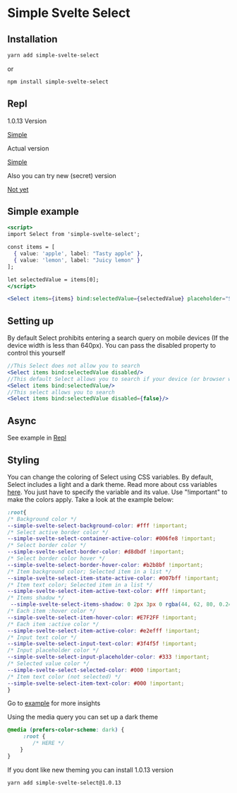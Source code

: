 # Simple Svelte Select

## Installation

````bash
yarn add simple-svelte-select
````

or 

````bash
npm install simple-svelte-select
````

## Repl

1.0.13 Version

[Simple](https://svelte.dev/repl/d8af37de112a45f3a3da2ffee0e7eea7?version=3.31.0 "Svelte Repl")

Actual version

[Simple](https://svelte.dev/repl/a7ae80f2cac54bed810f576fe2655b06?version=3.31.0 "Svelte Repl")

Also you can try new (secret) version

[Not yet](https://svelte.dev/repl/31cba90b9da74c2ebd5d8b10f5d1ee6c?version=3.31.0)

## Simple example

````jsx
<script>
import Select from 'simple-svelte-select';

const items = [
  { value: 'apple', label: "Tasty apple" },
  { value: 'lemon', label: "Juicy lemon" }
];

let selectedValue = items[0];
</script>

<Select items={items} bind:selectedValue={selectedValue} placeholder="Select apple or lemon"/>
````
## Setting up

By default Select prohibits entering a search query on mobile devices (If the device width is less than 640px). You can pass the disabled property to control this yourself

````jsx
//This Select does not allow you to search
<Select items bind:selectedValue disabled/>
//This default Select allows you to search if your device (or browser window) is wider than 640 pixels
<Select items bind:selectedValue/>
//This select allows you to search
<Select items bind:selectedValue disabled={false}/>
````

## Async

See example in [Repl](https://svelte.dev/repl/975f82c7fd1a4f4c81ec16155ad16770?version=3.31.0)

## Styling

You can change the coloring of Select using CSS variables.
By default, Select includes a light and a dark theme.
Read more about css variables [here](https://developer.mozilla.org/ru/docs/Web/CSS/Using_CSS_custom_properties "MDN Web Docs").
You just have to specify the variable and its value. Use "!important" to make the colors apply.
Take a look at the example below:
````css
:root{
/* Background color */
--simple-svelte-select-background-color: #fff !important;
/* Select active border color */
--simple-svelte-select-container-active-color: #006fe8 !important;
/* Select border color */
--simple-svelte-select-border-color: #d8dbdf !important;
/* Select border color hover */
--simple-svelte-select-border-hover-color: #b2b8bf !important;
/* Item background color; Selected item in a list */
--simple-svelte-select-item-state-active-color: #007bff !important;
/* Item text color; Selected item in a list */
--simple-svelte-select-item-active-text-color: #fff !important;
/* Items shadow */
 --simple-svelte-select-items-shadow: 0 2px 3px 0 rgba(44, 62, 80, 0.24) !important;
/* Each item :hover color */
--simple-svelte-select-item-hover-color: #E7F2FF !important;
/* Each item :active color */
--simple-svelte-select-item-active-color: #e2efff !important;
/* Input text color */
--simple-svelte-select-input-text-color: #3f4f5f !important;
/* Input placeholder color */
--simple-svelte-select-input-placeholder-color: #333 !important;
/* Selected value color */
--simple-svelte-select-selected-color: #000 !important;
/* Item text color (not selected) */
--simple-svelte-select-item-text-color: #000 !important;
}
````
Go to [example](https://svelte.dev/repl/1bca66aa2644426e83a1381a117d9fe4?version=3 "Svelte Repl") for more insights

Using the media query you can set up a dark theme
````css
@media (prefers-color-scheme: dark) {
	 :root {
		/* HERE */
	}
}
````

If you dont like new theming you can install 1.0.13 version

````bash
yarn add simple-svelte-select@1.0.13
````
